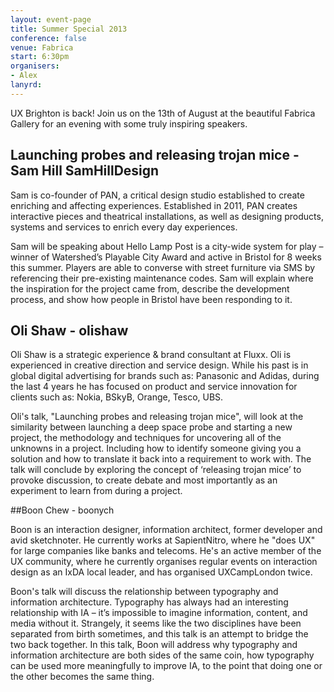 ```yaml
---
layout: event-page
title: Summer Special 2013
conference: false
venue: Fabrica
start: 6:30pm
organisers: 
- Alex
lanyrd:
---
```

UX Brighton is back! Join us on the 13th of August at the beautiful Fabrica Gallery for an evening with some truly inspiring speakers.

## Launching probes and releasing trojan mice - Sam Hill SamHillDesign

Sam is co-founder of PAN, a critical design studio established to create enriching and affecting experiences. Established in 2011, PAN creates interactive pieces and theatrical installations, as well as designing products, systems and services to enrich every day experiences.

Sam will be speaking about Hello Lamp Post is a city-wide system for play – winner of Watershed’s Playable City Award and active in Bristol for 8 weeks this summer. Players are able to converse with street furniture via SMS by referencing their pre-existing maintenance codes. Sam will explain where the inspiration for the project came from, describe the development process, and show how people in Bristol have been responding to it.
 

## Oli Shaw - olishaw

Oli Shaw is a strategic experience & brand consultant at Fluxx. Oli is experienced in creative direction and service design. While his past is in global digital advertising for brands such as: Panasonic and Adidas, during the last 4 years he has focused on product and service innovation for clients such as: Nokia, BSkyB, Orange, Tesco, UBS. 

Oli's talk, "Launching probes and releasing trojan mice", will look at the similarity between launching a deep space probe and starting a new project, the methodology and techniques for uncovering all of the unknowns in a project. Including how to identify someone giving you a solution and how to translate it back into a requirement to work with. The talk will conclude by exploring the concept of ‘releasing trojan mice’ to provoke discussion, to create debate and most importantly as an experiment to learn from during a project. 


##Boon Chew - boonych

Boon is an interaction designer, information architect, former developer and avid sketchnoter. He currently works at SapientNitro, where he "does UX" for large companies like banks and telecoms. He's an active member of the UX community, where he currently organises regular events on interaction design as an IxDA local leader, and has organised UXCampLondon twice.

Boon's talk will discuss the relationship between typography and information architecture. Typography has always had an interesting relationship with IA – it’s impossible to imagine information, content, and media without it. Strangely, it seems like the two disciplines have been separated from birth sometimes, and this talk is an attempt to bridge the two back together. In this talk, Boon will address why typography and information architecture are both sides of the same coin, how typography can be used more meaningfully to improve IA, to the point that doing one or the other becomes the same thing.